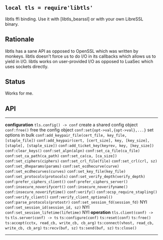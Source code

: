 
## `local tls = require'libtls'`

libtls ffi binding. Use it with [libtls_bearssl] or with your own LibreSSL binary.

## Rationale

libtls has a sane API as opposed to OpenSSL which was written by monkeys.
libtls doesn't force us to do I/O in its callbacks which allows us to yield in I/O.
libtls works on user-provided I/O as opposed to LuaSec which uses sockets directly.

## Status

Works for me.

## API

---------------------------------------------------------------------------------- ----------------------------
__configuration__
`tls.config() -> conf`                                                             create a shared config object
`conf:free()`                                                                      free the config object
`conf:set{opt->val,{opt->val},...}`                                                set options in bulk
`conf:add_keypair_file(cert_file, key_file, [staple_file])`
`conf:add_keypair(cert, [cert_size], key, [key_size], [staple], [staple_size])`
`conf:add_ticket_key(keyrev, key, [key_size])`
`conf:clear_keys()`
`conf:set_alpn(alpn)`
`conf:set_ca_file(ca_file)`
`conf:set_ca_path(ca_path)`
`conf:set_ca(ca, [ca_size])`
`conf:set_ciphers(ciphers)`
`conf:set_crl_file(file)`
`conf:set_crl(crl, sz)`
`conf:set_dheparams(params)`
`conf:set_ecdhecurve(curve)`
`conf:set_ecdhecurves(curves)`
`conf:set_key_file(key_file)`
`conf:set_protocols(protocols)`
`conf:set_verify_depth(verify_depth)`
`conf:prefer_ciphers_client()`
`conf:prefer_ciphers_server()`
`conf:insecure_noverifycert()`
`conf:insecure_noverifyname()`
`conf:insecure_noverifytime()`
`conf:verify()`
`conf:ocsp_require_stapling()`
`conf:verify_client()`
`conf:verify_client_optional()`
`conf:parse_protocols(protostr)`
`conf:set_session_fd(session_fd)`                 NYI
`conf:set_session_id(session_id, sz)`             NYI
`conf:set_session_lifetime(lifetime)`             NYI
__operation__
`tls.client(conf) -> ts`
`tls.server(conf) -> ts`
`ts:configure(conf)`
`ts:reset(conf)`
`ts:free()`
`ts:accept(cctx, read_cb, write_cb, cb_arg)`
`ts:connect(vhost, read_cb, write_cb, cb_arg)`
`ts:recv(buf, sz)`
`ts:send(buf, sz)`
`ts:close()`
---------------------------------------------------------------------------------- ----------------------------


